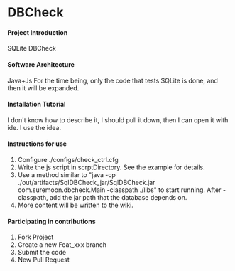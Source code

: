 # DBCheck

#### Project Introduction
SQLite DBCheck

#### Software Architecture

Java+Js
For the time being, only the code that tests SQLite is done, and then it will be expanded.

#### Installation Tutorial

I don't know how to describe it, I should pull it down, then I can open it with ide. I use the idea.

#### Instructions for use

1. Configure ./configs/check_ctrl.cfg
2. Write the js script in scrptDirectory. See the example for details.
3. Use a method similar to "java -cp ./out/artifacts/SqlDBCheck_jar/SqlDBCheck.jar com.suremoon.dbcheck.Main -classpath ./libs" to start running. After -classpath, add the jar path that the database depends on.
4. More content will be written to the wiki.
#### Participating in contributions

1. Fork Project
2. Create a new Feat_xxx branch
3. Submit the code
4. New Pull Request